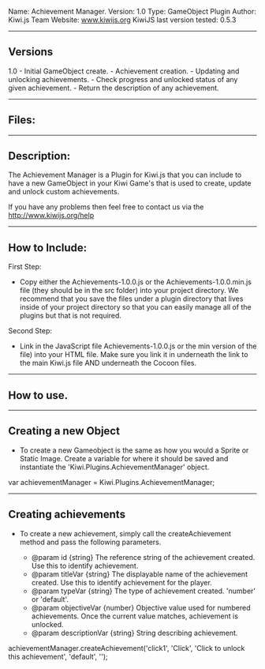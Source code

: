 Name: Achievement Manager.
Version: 1.0
Type: GameObject Plugin
Author: Kiwi.js Team
Website: www.kiwijs.org
KiwiJS last version tested: 0.5.3

----------------------------------------------------------------------------------------
Versions
----------------------------------------------------------------------------------------

1.0 - Initial GameObject create. 
	- Achievement creation.
	- Updating and unlocking achievements.
	- Check progress and unlocked status of any given achievement.
	- Return the description of any achievement.

----------------------------------------------------------------------------------------
Files:
----------------------------------------------------------------------------------------
	

----------------------------------------------------------------------------------------
Description:
----------------------------------------------------------------------------------------
The Achievement Manager is a Plugin for Kiwi.js that you can include to have a new GameObject in your Kiwi Game's that is used to create, update and unlock custom achievements.

If you have any problems then feel free to contact us via the http://www.kiwijs.org/help

----------------------------------------------------------------------------------------
How to Include: 
----------------------------------------------------------------------------------------

First Step:
- Copy either the Achievements-1.0.0.js or the Achievements-1.0.0.min.js file (they should be in the src folder) into your project directory. We recommend that you save the files under a plugin directory that lives inside of your project directory so that you can easily manage all of the plugins but that is not required.


Second Step:
- Link in the JavaScript file Achievements-1.0.0.js or the min version of the file) into your HTML file. Make sure you link it in underneath the link to the main Kiwi.js file AND underneath the Cocoon files.


----------------------------------------------------------------------------------------
How to use.
----------------------------------------------------------------------------------------

--------------------------------------------
Creating a new Object
--------------------------------------------
- To create a new Gameobject is the same as how you would a Sprite or Static Image. Create a variable for where it should be saved and instantiate the 'Kiwi.Plugins.AchievementManager' object. 
	    
var achievementManager = Kiwi.Plugins.AchievementManager;

--------------------------------------------
Creating achievements
--------------------------------------------
- To create a new achievement, simply call the createAchievement method and pass the following parameters.

	* @param id {string} The reference string of the achievement created. Use this to identify achievement.
	* @param titleVar {string} The displayable name of the achievement created. Use this to identify achievement for the player.
	* @param typeVar {string} The type of achievement created. 'number' or 'default'.
	* @param objectiveVar {number} Objective value used for numbered achievements. Once the current value matches, achievement is unlocked.
	* @param descriptionVar {string} String describing achievement.

achievementManager.createAchievement('click1', 'Click', 'Click to unlock this achievement', 'default', '');